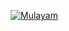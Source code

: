 
[![ Mulayam ](https://github.com/Mulayam13986/personal-resource/blob/main/profile_pic.jpg?raw=true?size=15)](< Your-Name.md file Address >)
